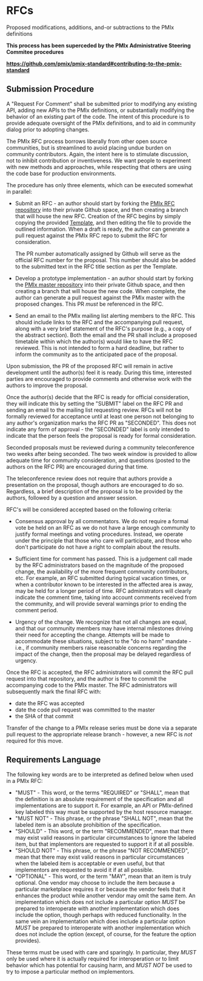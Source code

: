 # RFCs
Proposed modifications, additions, and-or subtractions to the PMIx definitions

**This process has been superceded by the PMIx Administrative Steering Commitee procedures**
  
**https://github.com/pmix/pmix-standard#contributing-to-the-pmix-standard**

## Submission Procedure
A "Request For Comment" shall be submitted prior to modifying any existing API, adding new APIs to the PMIx definitions, or substantially modifying the behavior of an existing part of the code. The intent of this procedure is to provide adequate oversight of the PMIx definitions, and to aid in community dialog prior to adopting changes.

The PMIx RFC process borrows liberally from other open source communities, but is streamlined to avoid placing undue burden on community contributors. Again, the intent here is to stimulate discussion, not to inhibit contribution or inventiveness. We want people to experiment with new methods and approaches, while respecting that others are using the code base for production environments.

The procedure has only three elements, which can be executed somewhat in parallel:

* Submit an RFC - an author should start by forking the [PMIx RFC
  repository](https://github.com/pmix/RFCs) into their private Github space, and then creating a branch that will house the new RFC. Creation of the RFC begins by simply copying the provided [Template](https://github.com/pmix/RFCs/tree/master/Template.md), and then editing the file to provide the outlined information. When a draft is ready, the author can generate a pull request against the PMIx RFC repo to submit the RFC for consideration.

  The PR number automatically assigned by Github will serve as the official RFC number for the proposal. This number should also be added to the submitted text in the RFC title section as per the Template.

* Develop a prototype implementation - an author should start by forking
  the [PMIx master repository](https://github.com/pmix/master) into their private Github space, and then creating a branch that will house the new code. When complete, the author can generate a pull request against the PMIx master with the proposed changes. This PR _must_ be referenced in the RFC.

* Send an email to the PMIx mailing list alerting members to the RFC. This
  should include links to the RFC and the accompanying pull request, along with a very brief statement of the RFC's purpose (e.g., a copy of the abstract section). Both the email and the PR shall include a proposed timetable within which the author(s) would like to have the RFC reviewed. This is not intended to form a hard deadline, but rather to inform the community as to the anticipated pace of the proposal.

Upon submission, the PR of the proposed RFC will remain in active development until the author(s) feel it is ready. During this time, interested parties are encouraged to provide comments and otherwise work with the authors to improve the proposal.

Once the author(s) decide that the RFC is ready for official consideration, they will indicate this by setting the "SUBMIT" label on the RFC PR and sending an email to the mailing list requesting review. RFCs will not be formally reviewed for acceptance until at least one person not belonging to any author's organization marks the RFC PR as "SECONDED". This does not indicate any form of approval - the "SECONDED" label is only intended to indicate that the person feels the proposal is ready for formal consideration.

Seconded proposals must be reviewed during a community teleconference two weeks after being seconded. The two week window is provided to allow adequate time for community consideration, and questions (posted to the authors on the RFC PR) are encouraged during that time.

The teleconference review does not require that authors provide a presentation on the proposal, though authors are encouraged to do so. Regardless, a brief description of the proposal is to be provided by the authors, followed by a question and answer session.

RFC's will be considered accepted based on the following criteria:

* Consensus approval by all commentators. We do not require a formal vote be
  held on an RFC as we do not have a large enough community to justify formal meetings and voting procedures. Instead, we operate under the principle that those who care will participate, and those who don't participate do not have a right to complain about the results.

* Sufficient time for comment has passed. This is a judgement call made by the
  RFC administrators based on the magnitude of the proposed change, the availability of the more frequent community contributors, etc. For example, an RFC submitted during typical vacation times, or when a contributor known to be interested in the affected area is away, may be held for a longer period of time. RFC administrators will clearly indicate the comment time, taking into account comments received from the community, and will provide several warnings prior to ending the comment period.

* Urgency of the change. We recognize that not all changes are equal, and that
  our community members may have internal milestones driving their need for accepting the change. Attempts will be made to accommodate these situations, subject to the "do no harm" mandate - i.e., if community members raise reasonable concerns regarding the impact of the change, then the proposal may be delayed regardless of urgency.

Once the RFC is accepted, the RFC administrators will commit the RFC pull request into that repository, and the author is free to commit the accompanying code to the PMIx master. The RFC administrators will subsequently mark the final RFC with:

* date the RFC was accepted
* date the code pull request was committed to the master
* the SHA of that commit

Transfer of the change to a PMIx release series must be done via a separate pull request to the appropriate release branch - however, a new RFC is _not_ required for this move.

## Requirements Language
The following key words are to be interpreted as defined below when used in a PMIx RFC:

* "MUST" - This word, or the terms "REQUIRED" or "SHALL", mean that the
   definition is an absolute requirement of the specification and all implementations are to support it. For example, an API or PMIx-defined key labeled this way must be supported by the host resource manager.
* "MUST NOT" - This phrase, or the phrase "SHALL NOT", mean that the
   labeled item is an absolute prohibition of the specification.
* "SHOULD" - This word, or the term "RECOMMENDED", mean that there
   may exist valid reasons in particular circumstances to ignore the labeled item, but that implementors are requested to support it if at all possible.
* "SHOULD NOT" - This phrase, or the phrase "NOT RECOMMENDED", mean that
   there may exist valid reasons in particular circumstances when the
   labeled item is acceptable or even useful, but that implementors are requested to avoid it if at all possible.
* "OPTIONAL" - This word, or the term "MAY", mean that an item is
   truly optional.  One vendor may choose to include the item because a
   particular marketplace requires it or because the vendor feels that
   it enhances the product while another vendor may omit the same item.
   An implementation which does not include a particular option _MUST_ be
   prepared to interoperate with another implementation which does
   include the option, though perhaps with reduced functionality. In the
   same vein an implementation which does include a particular option
   _MUST_ be prepared to interoperate with another implementation which
   does not include the option (except, of course, for the feature the
   option provides).

These terms must be used with care and sparingly.  In particular, they _MUST_ only be used where it is actually required for interoperation or to limit behavior which has potential for causing harm, and _MUST NOT_ be used to try to impose a particular method on implementors.
